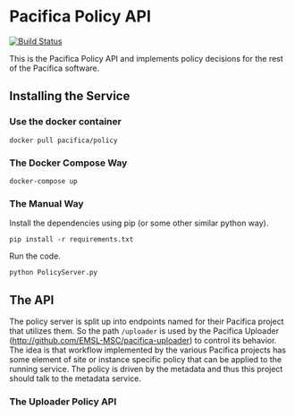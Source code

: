 # Pacifica Policy API
[![Build Status](https://travis-ci.org/EMSL-MSC/pacifica-policy.svg?branch=master)](https://travis-ci.org/EMSL-MSC/pacifica-policy)

This is the Pacifica Policy API and implements policy decisions
for the rest of the Pacifica software.

## Installing the Service

### Use the docker container

```
docker pull pacifica/policy
```

### The Docker Compose Way

```
docker-compose up
```

### The Manual Way

Install the dependencies using pip (or some other similar python way).
```
pip install -r requirements.txt
```

Run the code.
```
python PolicyServer.py
```

## The API

The policy server is split up into endpoints named for their Pacifica
project that utilizes them. So the path `/uploader` is used by the 
Pacifica Uploader (http://github.com/EMSL-MSC/pacifica-uploader) to
control its behavior. The idea is that workflow implemented by the 
various Pacifica projects has some element of site or instance
specific policy that can be applied to the running service. The policy
is driven by the metadata and thus this project should talk to the
metadata service.

### The Uploader Policy API


